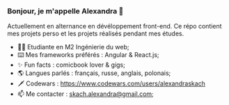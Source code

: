 ### Bonjour, je m'appelle Alexandra 👋

Actuellement en alternance en dévéloppement front-end. Ce répo contient mes projets perso et les projets réalisés pendant mes études.

- 👩‍🎓 Etudiante en M2 Ingénierie du web;
- ⌨️ Mes frameworks préférés : Angular & React.js;
- ✨ Fun facts : comicbook lover & gigs;
- 🌎 Langues parlés : français, russe, anglais, polonais;
- 🗡️ Codewars : https://www.codewars.com/users/alexandraskach
- 📫 Me contacter : skach.alexandra@gmail.com;
